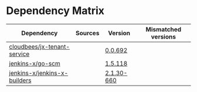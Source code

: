 # Dependency Matrix

Dependency | Sources | Version | Mismatched versions
---------- | ------- | ------- | -------------------
[cloudbees/jx-tenant-service](https://github.com/cloudbees/jx-tenant-service) |  | [0.0.692](https://github.com/cloudbees/jx-tenant-service/releases/tag/v0.0.692) | 
[jenkins-x/go-scm](https://github.com/jenkins-x/go-scm) |  | [1.5.118]() | 
[jenkins-x/jenkins-x-builders](https://github.com/jenkins-x/jenkins-x-builders) |  | [2.1.30-660]() | 
